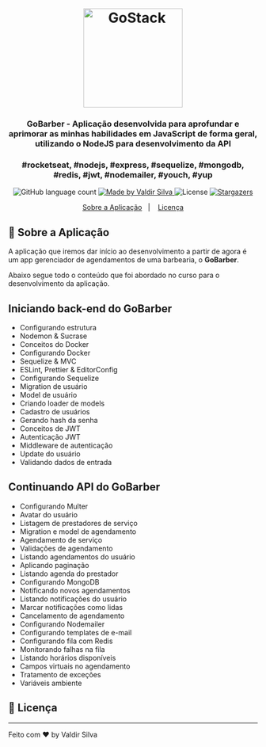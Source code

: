 <h1 align="center">
    <img alt="GoStack" src="https://rocketseat-cdn.s3-sa-east-1.amazonaws.com/bootcamp-header.png" width="200px" />
</h1>

<h3 align="center">
  GoBarber - Aplicação desenvolvida para aprofundar e aprimorar as minhas habilidades em JavaScript de forma geral, utilizando o NodeJS para desenvolvimento da API
</h3>

<h3 align="center">
  #rocketseat, #nodejs, #express, #sequelize, #mongodb, #redis, #jwt, #nodemailer, #youch, #yup
</h3>

<p align="center">
  <img alt="GitHub language count" src="https://img.shields.io/github/languages/count/rocketseat/bootcamp-gostack-desafio-01?color=%2304D361">

  <a href="https://github.com/valdir-ti">
    <img alt="Made by Valdir Silva" src="https://avatars1.githubusercontent.com/u/11434239?s=460&u=83d59b5961df387b6105f7e3432f832f67080fd7&v=4">
  </a>

  <img alt="License" src="https://img.shields.io/badge/license-MIT-%2304D361">

  <a href="https://github.com/Rocketseat/bootcamp-gostack-desafio-01/stargazers">
    <img alt="Stargazers" src="https://img.shields.io/github/stars/rocketseat/bootcamp-gostack-desafio-01?style=social">
  </a>
</p>

<p align="center">
  <a href="#rocket-sobre-a-aplicação">Sobre a Aplicação</a>&nbsp;&nbsp;&nbsp;|&nbsp;&nbsp;&nbsp;
  <a href="#memo-licença">Licença</a>
</p>

## :rocket: Sobre a Aplicação

A aplicação que iremos dar início ao desenvolvimento a partir de agora é um app gerenciador de agendamentos de uma barbearia, o **GoBarber**.

Abaixo segue todo o conteúdo que foi abordado no curso para o desenvolvimento da aplicação.

## Iniciando back-end do GoBarber

- Configurando estrutura
- Nodemon & Sucrase
- Conceitos do Docker
- Configurando Docker
- Sequelize & MVC
- ESLint, Prettier & EditorConfig
- Configurando Sequelize
- Migration de usuário
- Model de usuário
- Criando loader de models
- Cadastro de usuários
- Gerando hash da senha
- Conceitos de JWT
- Autenticação JWT
- Middleware de autenticação
- Update do usuário
- Validando dados de entrada

## Continuando API do GoBarber
- Configurando Multer
- Avatar do usuário
- Listagem de prestadores de serviço
- Migration e model de agendamento
- Agendamento de serviço
- Validações de agendamento
- Listando agendamentos do usuário
- Aplicando paginação
- Listando agenda do prestador
- Configurando MongoDB
- Notificando novos agendamentos
- Listando notificações do usuário
- Marcar notificações como lidas
- Cancelamento de agendamento
- Configurando Nodemailer
- Configurando templates de e-mail
- Configurando fila com Redis
- Monitorando falhas na fila
- Listando horários disponíveis
- Campos virtuais no agendamento
- Tratamento de exceções
- Variáveis ambiente

## :memo: Licença


---

Feito com ♥ by Valdir Silva